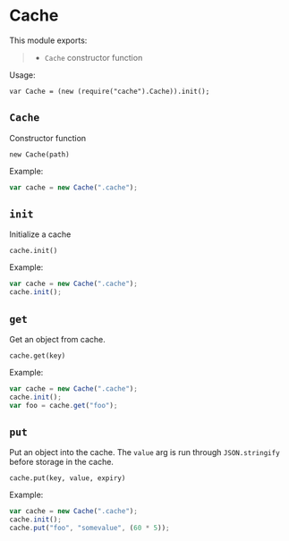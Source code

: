 
 
 # Cache
 
 This module exports:
 
 > * `Cache` constructor function
 
 Usage:
 
 `var Cache = (new (require("cache").Cache)).init();`
 

 
 
 ## `Cache`
 
 Constructor function
 
 `new Cache(path)`
 
 Example:
 ```javascript
 var cache = new Cache(".cache");
 ```
 

 
 
 ## `init`
 
 Initialize a cache
 
 `cache.init()`
 
 Example:
 ```javascript
 var cache = new Cache(".cache");
 cache.init();
 ```
 

 
 
 ## `get`
 
 Get an object from cache.
 
 `cache.get(key)`
 
 Example:
 ```javascript
 var cache = new Cache(".cache");
 cache.init();
 var foo = cache.get("foo");
 ```
 

 
 
 ## `put`
 
 Put an object into the cache.  The `value` arg is run
 through `JSON.stringify` before storage in the cache.
 
 `cache.put(key, value, expiry)`
 
 Example:
 ```javascript
 var cache = new Cache(".cache");
 cache.init();
 cache.put("foo", "somevalue", (60 * 5));
 ```
 

